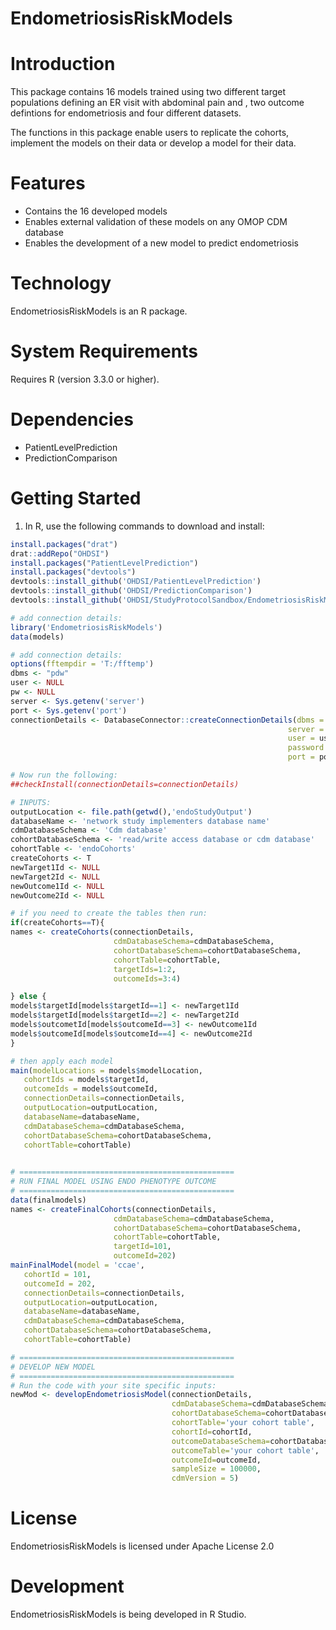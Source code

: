 EndometriosisRiskModels
======================

  Introduction
============
  This package contains 16 models trained using two different target populations defining an ER visit with abdominal pain and , two outcome defintions for endometriosis and four different datasets.
  
  The functions in this package enable users to replicate the cohorts, implement the models on their data or develop a model for their data.


Features
========
  - Contains the 16 developed models
  - Enables external validation of these models on any OMOP CDM database
  - Enables the development of a new model to predict endometriosis

Technology
==========
  EndometriosisRiskModels is an R package.

System Requirements
===================
  Requires R (version 3.3.0 or higher).

Dependencies
============
  * PatientLevelPrediction
  * PredictionComparison

Getting Started
===============
  1. In R, use the following commands to download and install:

  ```r
install.packages("drat")
drat::addRepo("OHDSI")
install.packages("PatientLevelPrediction")
install.packages("devtools")
devtools::install_github('OHDSI/PatientLevelPrediction')
devtools::install_github('OHDSI/PredictionComparison')
devtools::install_github('OHDSI/StudyProtocolSandbox/EndometriosisRiskModels')

# add connection details:
library('EndometriosisRiskModels')
data(models)

# add connection details:
options(fftempdir = 'T:/fftemp')
dbms <- "pdw"
user <- NULL
pw <- NULL
server <- Sys.getenv('server')
port <- Sys.getenv('port')
connectionDetails <- DatabaseConnector::createConnectionDetails(dbms = dbms,
                                                                server = server,
                                                                user = user,
                                                                password = pw,
                                                                port = port)

# Now run the following:
##checkInstall(connectionDetails=connectionDetails)

# INPUTS:
outputLocation <- file.path(getwd(),'endoStudyOutput')
databaseName <- 'network study implementers database name'
cdmDatabaseSchema <- 'Cdm database'
cohortDatabaseSchema <- 'read/write access database or cdm database'
cohortTable <- 'endoCohorts'
createCohorts <- T
newTarget1Id <- NULL
newTarget2Id <- NULL
newOutcome1Id <- NULL
newOutcome2Id <- NULL

# if you need to create the tables then run:
if(createCohorts==T){
  names <- createCohorts(connectionDetails,
                         cdmDatabaseSchema=cdmDatabaseSchema,
                         cohortDatabaseSchema=cohortDatabaseSchema,
                         cohortTable=cohortTable,
                         targetIds=1:2,
                         outcomeIds=3:4)
  
} else {
  models$targetId[models$targetId==1] <- newTarget1Id
  models$targetId[models$targetId==2] <- newTarget2Id
  models$outcometId[models$outcomeId==3] <- newOutcome1Id
  models$outcomeId[models$outcomeId==4] <- newOutcome2Id
}

# then apply each model
main(modelLocations = models$modelLocation,
     cohortIds = models$targetId,
     outcomeIds = models$outcomeId,
     connectionDetails=connectionDetails,
     outputLocation=outputLocation,
     databaseName=databaseName, 
     cdmDatabaseSchema=cdmDatabaseSchema,
     cohortDatabaseSchema=cohortDatabaseSchema, 
     cohortTable=cohortTable)
     

# ================================================
# RUN FINAL MODEL USING ENDO PHENOTYPE OUTCOME
# ================================================     
data(finalmodels)
names <- createFinalCohorts(connectionDetails,
                         cdmDatabaseSchema=cdmDatabaseSchema,
                         cohortDatabaseSchema=cohortDatabaseSchema,
                         cohortTable=cohortTable,
                         targetId=101,
                         outcomeId=202)
mainFinalModel(model = 'ccae',
     cohortId = 101,
     outcomeId = 202,
     connectionDetails=connectionDetails,
     outputLocation=outputLocation,
     databaseName=databaseName, 
     cdmDatabaseSchema=cdmDatabaseSchema,
     cohortDatabaseSchema=cohortDatabaseSchema, 
     cohortTable=cohortTable)

# ================================================
# DEVELOP NEW MODEL
# ================================================
# Run the code with your site specific inputs:
newMod <- developEndometriosisModel(connectionDetails,
                                      cdmDatabaseSchema=cdmDatabaseSchema,
                                      cohortDatabaseSchema=cohortDatabaseSchema,
                                      cohortTable='your cohort table',
                                      cohortId=cohortId,
                                      outcomeDatabaseSchema=cohortDatabaseSchema,
                                      outcomeTable='your cohort table',
                                      outcomeId=outcomeId,
                                      sampleSize = 100000,
                                      cdmVersion = 5)

```

License
=======
  EndometriosisRiskModels is licensed under Apache License 2.0

Development
===========
  EndometriosisRiskModels is being developed in R Studio.

